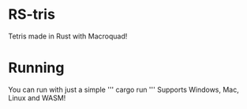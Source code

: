 # RS-tris
 Tetris made in Rust with Macroquad!

# Running
 You can run with just a simple
 '''
 cargo run
 '''
 Supports Windows, Mac, Linux and WASM!
